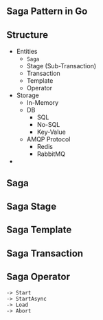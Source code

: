 ## Saga Pattern in Go


## Structure
- Entities
	- `Saga`
	- Stage (Sub-Transaction)
	- Transaction
	- Template
	- Operator
- Storage
	- In-Memory
	- DB
		- SQL
		- No-SQL
		- Key-Value
	- AMQP Protocol
		- Redis
		- RabbitMQ
- 

## Saga
## Saga Stage
## Saga Template
## Saga Transaction
## Saga Operator
	-> Start
	-> StartAsync
	-> Load
	-> Abort